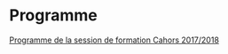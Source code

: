 # Programme
<a href="https://github.com/SimplonCahors/Programme/wiki">Programme de la session de formation Cahors 2017/2018</a> 
